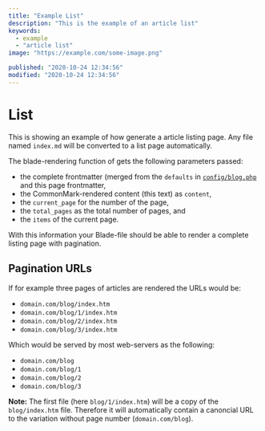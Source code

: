 ```yaml
---
title: "Example List"
description: "This is the example of an article list"
keywords:
  - example
  - "article list"
image: "https://example.com/some-image.png"

published: "2020-10-24 12:34:56"
modified: "2020-10-24 12:34:56"
---
```


# List

This is showing an example of how generate a article listing page. Any file named `index.md` will be converted to a list page automatically.

The blade-rendering function of gets the following parameters passed:

 - the complete frontmatter (merged from the `defaults` in [`config/blog.php`](https://github.com/spekulatius/laravel-commonmark-blog/blob/main/config/blog.php) and this page frontmatter,
 - the CommonMark-rendered content (this text) as `content`,
 - the `current_page` for the number of the page,
 - the `total_pages` as the total number of pages, and
 - the `items` of the current page.

With this information your Blade-file should be able to render a complete listing page with pagination.


## Pagination URLs

If for example three pages of articles are rendered the URLs would be:

 - `domain.com/blog/index.htm`
 - `domain.com/blog/1/index.htm`
 - `domain.com/blog/2/index.htm`
 - `domain.com/blog/3/index.htm`

Which would be served by most web-servers as the following:

 - `domain.com/blog`
 - `domain.com/blog/1`
 - `domain.com/blog/2`
 - `domain.com/blog/3`

**Note:** The first file (here `blog/1/index.htm`) will be a copy of the `blog/index.htm` file. Therefore it will automatically contain a canoncial URL to the variation without page number (`domain.com/blog`).
